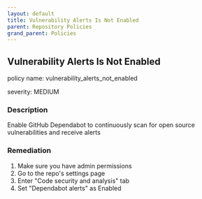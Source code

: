 ```yaml
---
layout: default
title: Vulnerability Alerts Is Not Enabled
parent: Repository Policies
grand_parent: Policies
---
```



## Vulnerability Alerts Is Not Enabled
policy name: vulnerability_alerts_not_enabled

severity: MEDIUM

### Description
Enable GitHub Dependabot to continuously scan for open source vulnerabilities and receive alerts


### Remediation
1. Make sure you have admin permissions
2. Go to the repo's settings page
3. Enter "Code security and analysis" tab
4. Set "Dependabot alerts" as Enabled



